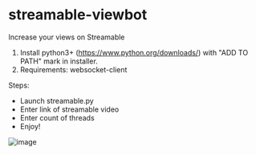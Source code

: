 # streamable-viewbot
Increase your views on Streamable

1. Install python3+ (https://www.python.org/downloads/) with "ADD TO PATH" mark in installer.
2. Requirements:
websocket-client

Steps:
- Launch streamable.py
- Enter link of streamable video
- Enter count of threads
- Enjoy!

![image](https://github.com/exploreof/streamable-viewbot/assets/149603739/429a1b24-6b1b-4b83-b2a6-b814e9d0f79e)
